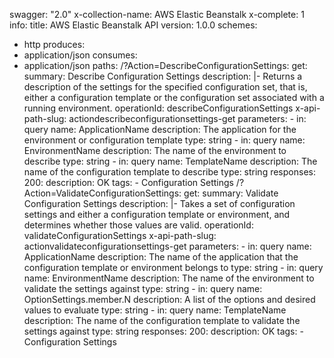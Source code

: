 swagger: "2.0"
x-collection-name: AWS Elastic Beanstalk
x-complete: 1
info:
  title: AWS Elastic Beanstalk API
  version: 1.0.0
schemes:
- http
produces:
- application/json
consumes:
- application/json
paths:
  /?Action=DescribeConfigurationSettings:
    get:
      summary: Describe Configuration Settings
      description: |-
        Returns a description of the settings for the specified configuration set, that is,
              either a configuration template or the configuration set associated with a running
              environment.
      operationId: describeConfigurationSettings
      x-api-path-slug: actiondescribeconfigurationsettings-get
      parameters:
      - in: query
        name: ApplicationName
        description: The application for the environment or configuration template
        type: string
      - in: query
        name: EnvironmentName
        description: The name of the environment to describe
        type: string
      - in: query
        name: TemplateName
        description: The name of the configuration template to describe
        type: string
      responses:
        200:
          description: OK
      tags:
      - Configuration Settings
  /?Action=ValidateConfigurationSettings:
    get:
      summary: Validate Configuration Settings
      description: |-
        Takes a set of configuration settings and either a configuration template or
              environment, and determines whether those values are valid.
      operationId: validateConfigurationSettings
      x-api-path-slug: actionvalidateconfigurationsettings-get
      parameters:
      - in: query
        name: ApplicationName
        description: The name of the application that the configuration template or
          environment belongs      to
        type: string
      - in: query
        name: EnvironmentName
        description: The name of the environment to validate the settings against
        type: string
      - in: query
        name: OptionSettings.member.N
        description: A list of the options and desired values to evaluate
        type: string
      - in: query
        name: TemplateName
        description: The name of the configuration template to validate the settings
          against
        type: string
      responses:
        200:
          description: OK
      tags:
      - Configuration Settings